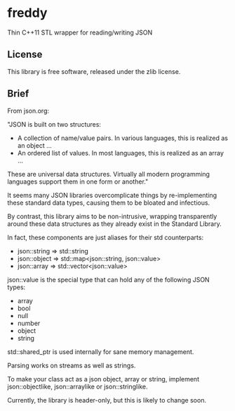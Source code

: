 freddy
======

Thin C++11 STL wrapper for reading/writing JSON


## License

This library is free software, released under the zlib license.


## Brief

From json.org:

  "JSON is built on two structures:
  
  - A collection of name/value pairs. In various languages, 
  this is realized as an object ...
  - An ordered list of values. In most languages, this is 
  realized as an array ...
  
  These are universal data structures. Virtually all modern 
  programming languages support them in one form or another."

It seems many JSON libraries overcomplicate things by re-implementing
these standard data types, causing them to be bloated and infectious.

By contrast, this library aims to be non-intrusive, wrapping transparently 
around these data structures as they already exist in the Standard Library.

In fact, these components are just aliases for their std counterparts:

- json::string => std::string
- json::object => std::map&lt;json::string, json::value&gt;
- json::array => std::vector&lt;json::value&gt;

json::value is the special type that can hold any of the following JSON types:

  - array
  - bool
  - null
  - number
  - object
  - string

std::shared_ptr is used internally for sane memory management.

Parsing works on streams as well as strings.

To make your class act as a json object, array or string, implement json::objectlike,
json::arraylike or json::stringlike.

Currently, the library is header-only, but this is likely to change soon.

